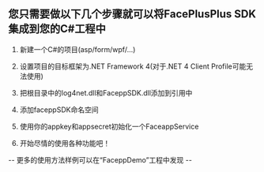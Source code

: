 ## 您只需要做以下几个步骤就可以将FacePlusPlus SDK集成到您的C#工程中

1. 新建一个C#的项目(asp/form/wpf/...)

2. 设置项目的目标框架为.NET Framework 4(对于.NET 4 Client Profile可能无法使用)

3. 把根目录中的log4net.dll和FaceppSDK.dll添加到引用中

4. 添加faceppSDK命名空间

5. 使用你的appkey和appsecret初始化一个FaceappService

6. 开始尽情的使用各种功能吧！

-- 更多的使用方法样例可以在“FaceppDemo”工程中发现 --
